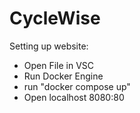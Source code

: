 # CycleWise

Setting up website:
- Open File in VSC
- Run Docker Engine
- run "docker compose up"
- Open localhost 8080:80
